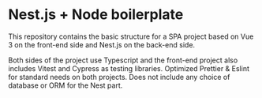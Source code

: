 # Nest.js + Node boilerplate

This repository contains the basic structure for a SPA project based on Vue 3 on the front-end side and Nest.js on the back-end side.

Both sides of the project use Typescript and the front-end project also includes Vitest and Cypress as testing libraries.
Optimized Prettier & Eslint for standard needs on both projects.
Does not include any choice of database or ORM for the Nest part.